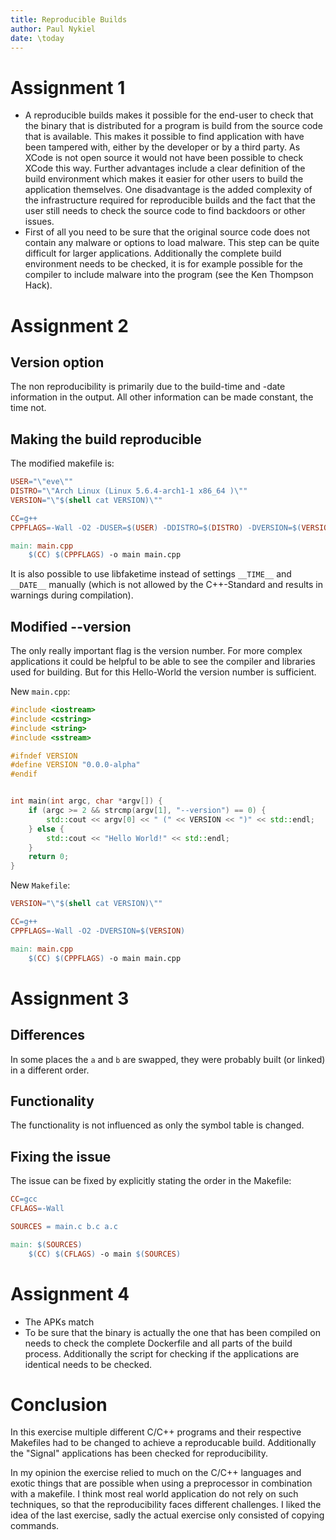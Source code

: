 ```yaml
---
title: Reproducible Builds
author: Paul Nykiel
date: \today
---
```


# Assignment 1
 * A reproducible builds makes it possible for the end-user to check that the binary that is distributed for a program is build from the source code that is available. 
    This makes it possible to find application with have been tampered with, either by the developer or by a third party. As XCode is not open source it would not have been possible to check XCode this way. Further advantages include a clear definition of the build environment which makes it easier for other users to build the application themselves. One disadvantage is the added complexity of the infrastructure required for reproducible builds and the fact that the user still needs to check the source code to find backdoors or other issues.
 * First of all you need to be sure that the original source code does not contain any malware or options to load malware. This step can be quite difficult for larger applications. Additionally the complete build environment needs to be checked, it is for example possible for the compiler to include malware into the program (see the Ken Thompson Hack).

# Assignment 2
## Version option
The non reproducibility is primarily due to the build-time and -date information in the output. All other information can be made constant, the time not.

##  Making the build reproducible
The modified makefile is:
```Makefile
USER="\"eve\""
DISTRO="\"Arch Linux (Linux 5.6.4-arch1-1 x86_64 )\""
VERSION="\"$(shell cat VERSION)\""

CC=g++
CPPFLAGS=-Wall -O2 -DUSER=$(USER) -DDISTRO=$(DISTRO) -DVERSION=$(VERSION) -D__TIME__="\"11:03:35\"" -D__DATE__="\"May 28 2020\""

main: main.cpp
    $(CC) $(CPPFLAGS) -o main main.cpp
```
It is also possible to use libfaketime instead of settings `__TIME__` and `__DATE__` manually 
(which is not allowed by the C++-Standard and results in warnings during compilation).

## Modified --version
The only really important flag is the version number. For more complex applications it could be helpful to be able to see the compiler and libraries used for building. But for this Hello-World the version number is sufficient.

New `main.cpp`:
```c++
#include <iostream>
#include <cstring>
#include <string>
#include <sstream>

#ifndef VERSION
#define VERSION "0.0.0-alpha"
#endif


int main(int argc, char *argv[]) {
    if (argc >= 2 && strcmp(argv[1], "--version") == 0) {
        std::cout << argv[0] << " (" << VERSION << ")" << std::endl;
    } else {
        std::cout << "Hello World!" << std::endl;
    }
    return 0;
}
```

New `Makefile`:
```Makefile
VERSION="\"$(shell cat VERSION)\""

CC=g++
CPPFLAGS=-Wall -O2 -DVERSION=$(VERSION)

main: main.cpp
    $(CC) $(CPPFLAGS) -o main main.cpp

```

# Assignment 3
## Differences
In some places the `a` and `b` are swapped, they were probably built (or linked) in a different order.

## Functionality
The functionality is not influenced as only the symbol table is changed.

## Fixing the issue
The issue can be fixed by explicitly stating the order in the Makefile:
```Makefile
CC=gcc
CFLAGS=-Wall

SOURCES = main.c b.c a.c

main: $(SOURCES)
    $(CC) $(CFLAGS) -o main $(SOURCES)
```

# Assignment 4
 * The APKs match
 * To be sure that the binary is actually the one that has been compiled on needs to check the complete Dockerfile and all parts of the build process. Additionally the script for checking if the applications are identical needs to be checked.

# Conclusion
In this exercise multiple different C/C++ programs and their respective Makefiles had to be changed to achieve a
reproducable build. Additionally the "Signal" applications has been checked for reproducibility.

In my opinion the exercise relied to much on the C/C++ languages and exotic things that are possible when using
a preprocessor in combination with a makefile. I think most real world application do not rely on such techniques,
so that the reproducibility faces different challenges. I liked the idea of the last exercise, sadly the actual
exercise only consisted of copying commands.
